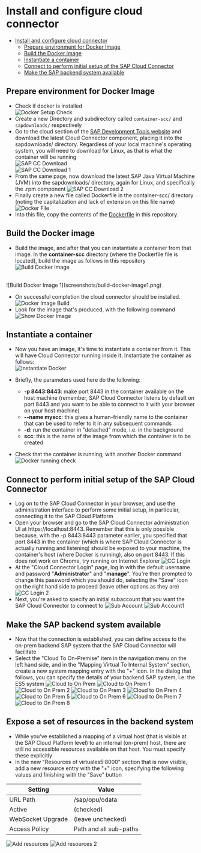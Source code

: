 # Install and configure cloud connector

- [Install and configure cloud connector](#install-and-configure-cloud-connector)
  - [Prepare environment for Docker Image](#prepare-environment-for-docker-image)
  - [Build the Docker image](#build-the-docker-image)
  - [Instantiate a container](#instantiate-a-container)
  - [Connect to perform initial setup of the SAP Cloud Connector](#connect-to-perform-initial-setup-of-the-sap-cloud-connector)
  - [Make the SAP backend system available](#make-the-sap-backend-system-available)

## Prepare environment for Docker Image

- Check if docker is installed <br>
  ![Docker Setup Check](./screenshots/docker-setup-check.png)
- Create a new Directory and subdirectory called `container-scc/` and `sapdownloads/` respectively
- Go to the cloud section of the [SAP Development Tools website](https://tools.hana.ondemand.com/#cloud) and download the latest Cloud Connector component, placing it into the sapdownloads/ directory. Regardless of your local machine's operating system, you will need to download for Linux, as that is what the container will be running <br>
![SAP CC Download](./screenshots/sap-cc-download.png) <br>
![SAP CC Download 1](./screenshots/sap-cc-download1.png)
- From the same page, now download the latest SAP Java Virtual Machine (JVM) into the sapdownloads/ directory, again for Linux, and specifically the .rpm component 
![SAP CC Download 2](./screenshots/sap-cc-download2.png)
- Finally create a new file called Dockerfile in the container-scc/ directory (noting the capitalization and lack of extension on this file name) <br>
![Docker File](./screenshots/docker-file-creation.png)
- Into this file, copy the contents of the [Dockerfile](./screenshots/DockerFileSample.txt) in this repository.

## Build the Docker image
-  Build the image, and after that you can instantiate a container from that image. In the **container-scc** directory (where the Dockerfile file is located), build the image as follows in this repository
![Build Docker Image](./screenshots/build-docker-image.png)
<br>
![Build Docker Image 1](screenshots/build-docker-image1.png)

- On successful completion the cloud connector should be installed.<br>
  ![Docker Image Build](./screenshots/build-docker-image4.png)
- Look for the image that's produced, with the following command
![Show Docker Image](screenshots/show-docker-image.png)  
## Instantiate a container
- Now you have an image, it's time to instantiate a container from it. This will have Cloud Connector running inside it. Instantiate the container as follows:<br>
![Instantiate Docker](screenshots/instantiate-docker-container.png)

- Briefly, the parameters used here do the following:
  - -**p 8443:8443**: make port 8443 in the container available on the host machine (remember, SAP Cloud Connector listens by default on port 8443 and you want to be able to connect to it with your browser on your host machine)
  - **--name myscc**: this gives a human-friendly name to the container that can be used to refer to it in any subsequent commands
  - **-d**: run the container in "detached" mode, i.e. in the background
  - **scc**: this is the name of the image from which the container is to be created
- Check that the container is running, with another Docker command 
![Docker running check](screenshots/docker-running-check.png)

## Connect to perform initial setup of the SAP Cloud Connector
- Log on to the SAP Cloud Connector in your browser, and use the administration interface to perform some initial setup, in particular, connecting it to the SAP Cloud Platform
- Open your browser and go to the SAP Cloud Connector administration UI at https://localhost:8443. Remember that this is only possible because, with the -p 8443:8443 parameter earlier, you specified that port 8443 in the container (which is where SAP Cloud Connector is actually running and listening) should be exposed to your machine, the container's host (where Docker is running), also on port 8443. If this does not work on Chrome, try running on Internet Explorer
![CC Login](./screenshots/local-docker-cc-login.png)
- At the "Cloud Connector Login" page, log in with the default username and password "**Administrator**" and "**manage**". You're then prompted to change this password which you should do, selecting the "Save" icon on the right hand side to proceed (leave other options as they are)
![CC Login 2](./screenshots/local-docker-cc-login1.png)
- Next, you're asked to specify an initial subaccount that you want the SAP Cloud Connector to connect to
![Sub Account](./screenshots/define-sub-accnt.png)
![Sub Account1](./screenshots/define-sub-accnt2.png)

## Make the SAP backend system available
- Now that the connection is established, you can define access to the on-prem backend SAP system that the SAP Cloud Connector will facilitate
- Select the "Cloud To On-Premise" item in the navigation menu on the left hand side, and in the "Mapping Virtual To Internal System" section, create a new system mapping entry with the "+" icon. In the dialog that follows, you can specify the details of your backend SAP system, i.e. the ES5 system
![Cloud to On Prem](./screenshots/cloud-to-on-prem.png)
![Cloud to On Prem 1](./screenshots/cloud-to-on-prem1.png)
![Cloud to On Prem 2](./screenshots/cloud-to-on-prem2.png)
![Cloud to On Prem 3](./screenshots/cloud-to-on-prem3.png)
![Cloud to On Prem 4](./screenshots/cloud-to-on-prem4.png)
![Cloud to On Prem 5](./screenshots/cloud-to-on-prem5.png)
![Cloud to On Prem 6](./screenshots/cloud-to-on-prem6.png)
![Cloud to On Prem 7](./screenshots/cloud-to-on-prem7.png)
![Cloud to On Prem 8](./screenshots/cloud-to-on-prem8.png)

## Expose a set of resources in the backend system
- While you've established a mapping of a virtual host (that is visible at the SAP Cloud Platform level) to an internal (on-prem) host, there are still no accessible resources available on that host. You must specify these explicitly
- In the new "Resources of virtuales5:8000" section that is now visible, add a new resource entry with the "+" icon, specifying the following values and finishing with the "Save" button

| Setting           | Value                  |
| ----------------- | ---------------------- |
| URL Path          | /sap/opu/odata         |
| Active            | (checked)              |
| WebSocket Upgrade | (leave unchecked)      |
| Access Policy     | Path and all sub-paths |

![Add resources](./screenshots/add-resources.png)
![Add resources 2](./screenshots/add-resources2.png)